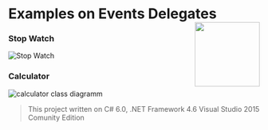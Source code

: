 # Examples on Events Delegates  <img src="https://cloud.githubusercontent.com/assets/24522089/21962098/41a510c8-db36-11e6-95ef-eb392a0a1919.png" align="right" width="130px" height="130px" /> 

### Stop Watch

![Stop Watch](https://cloud.githubusercontent.com/assets/24522089/22300138/f914a546-e33f-11e6-9bd4-92c604e1805e.PNG)


### Calculator

![calculator class diagramm](https://cloud.githubusercontent.com/assets/24522089/22300380/b583777a-e340-11e6-86b8-0a08dc8f7adc.PNG)

> This project written on C# 6.0, .NET Framework 4.6 Visual Studio 2015 Comunity Edition

